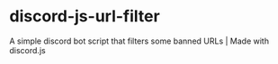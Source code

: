 # discord-js-url-filter
A simple discord bot script that filters some banned URLs | Made with discord.js
